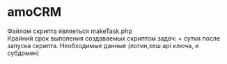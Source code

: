 # amoCRM

Файлом скрипта являеться makeTask.php \
Крайний срок выполения создаваемых скриптом задач: + сутки после запуска скрипта.
Необходимые данные (логин,хеш api ключа, и субдомен) 
